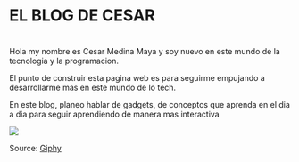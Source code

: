# EL BLOG DE CESAR

# 

Hola my nombre es Cesar Medina Maya y soy nuevo en este mundo de la tecnologia y la programacion.

El punto de construir esta pagina web es para seguirme empujando a desarrollarme mas en este mundo de lo tech.

En este blog, planeo hablar de gadgets, de conceptos que aprenda en el dia a dia para seguir aprendiendo de manera mas interactiva

![](https://media.giphy.com/media/wVmVnHNvdHBPSWMB9r/giphy.gif)

Source: [Giphy](https://giphy.com/gifs/idea-concept-what-a-wVmVnHNvdHBPSWMB9r)
